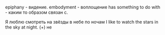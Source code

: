epiphany - видение.
embodyment - воплощениe
has something to do with - каким то образом связан с.

Я люблю смотреть на звёзды в небе по ночам
I like to watch the stars in the sky at night. (+)
не 